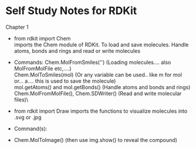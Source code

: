 # Self Study Notes for RDKit

Chapter 1

- from rdkit import Chem  
imports the Chem module of RDKit. To load and save molecules. Handle atoms, bonds and rings and read or write molecules


- Commands: 
Chem.MolFromSmiles('')   (Loading molecules.... also MolFromMolFile etc,....)\
Chem.MolToSmiles(mol)    (Or any variable can be used.. like m for mol or... a.... this is used to save the molecule)\
mol.getAtoms() and mol.getBonds()   (Handle atoms and bonds and rings)\
Chem.MolFromMolFile(), Chem.SDWriter() (Read and write molecular files)\

- from rdkit import Draw 
imports the functions to visualize molecules into .svg or .jpg

- Command(s):
- Chem.MolToImage()   (then use img.show() to reveal the compound)